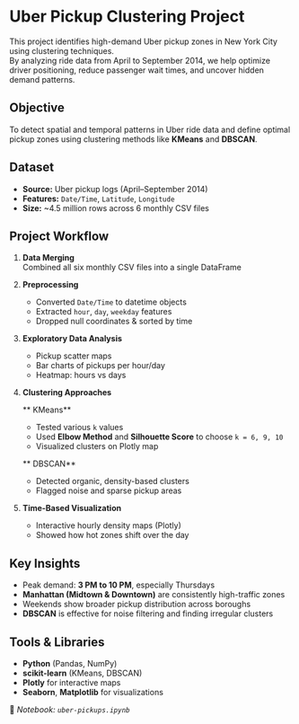 # Uber Pickup Clustering Project

This project identifies high-demand Uber pickup zones in New York City using clustering techniques.  
By analyzing ride data from April to September 2014, we help optimize driver positioning, reduce passenger wait times, and uncover hidden demand patterns.



##  Objective

To detect spatial and temporal patterns in Uber ride data and define optimal pickup zones using clustering methods like **KMeans** and **DBSCAN**.



## Dataset

- **Source:** Uber pickup logs (April–September 2014)
- **Features:** `Date/Time`, `Latitude`, `Longitude`
- **Size:** ~4.5 million rows across 6 monthly CSV files



##  Project Workflow

1. **Data Merging**  
   Combined all six monthly CSV files into a single DataFrame

2. **Preprocessing**
   - Converted `Date/Time` to datetime objects
   - Extracted `hour`, `day`, `weekday` features
   - Dropped null coordinates & sorted by time

3. **Exploratory Data Analysis**
   - Pickup scatter maps
   - Bar charts of pickups per hour/day
   - Heatmap: hours vs days

4. **Clustering Approaches**

   ** KMeans**
   - Tested various `k` values
   - Used **Elbow Method** and **Silhouette Score** to choose `k = 6, 9, 10`
   - Visualized clusters on Plotly map

   ** DBSCAN**
   - Detected organic, density-based clusters
   - Flagged noise and sparse pickup areas

5. **Time-Based Visualization**
   - Interactive hourly density maps (Plotly)
   - Showed how hot zones shift over the day



## Key Insights

- Peak demand: **3 PM to 10 PM**, especially Thursdays  
- **Manhattan (Midtown & Downtown)** are consistently high-traffic zones  
- Weekends show broader pickup distribution across boroughs  
- **DBSCAN** is effective for noise filtering and finding irregular clusters



##  Tools & Libraries

- **Python** (Pandas, NumPy)
- **scikit-learn** (KMeans, DBSCAN)
- **Plotly** for interactive maps
- **Seaborn**, **Matplotlib** for visualizations



📁 _Notebook: `uber-pickups.ipynb`_  



